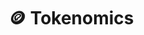 # 🪙 Tokenomics

<figure><img src=".gitbook/assets/TONCAPY TOKENNOMIC 1.png" alt=""><figcaption></figcaption></figure>
